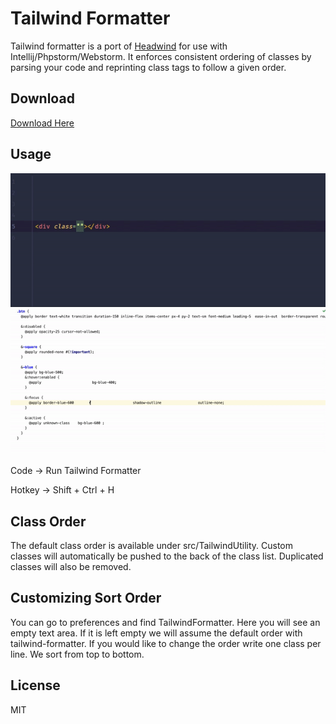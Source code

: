 # Tailwind Formatter

Tailwind formatter is a port of [Headwind](https://github.com/heybourn/headwind) for use with Intellij/Phpstorm/Webstorm. It enforces consistent ordering of classes by parsing your code and reprinting class tags to follow a given order.

## Download

[Download Here](https://plugins.jetbrains.com/plugin/13376-tailwind-formatter/)

## Usage
![Demo Gif](https://github.com/MyOutDeskLLC/Tailwind-Formatter/blob/master/demo.gif)
![Demo With @apply Gif](https://github.com/MyOutDeskLLC/Tailwind-Formatter/blob/master/Sort_Apply_Classes.gif)


Code -> Run Tailwind Formatter

Hotkey -> Shift + Ctrl + H

## Class Order
The default class order is available under src/TailwindUtility. Custom classes will automatically be pushed to the back
of the class list. Duplicated classes will also be removed.


## Customizing Sort Order
You can go to preferences and find TailwindFormatter. Here you will see an empty text area. If it is left empty we will assume the default order with tailwind-formatter. If you would like to change the order write one class per line. We sort from top to bottom.


## License
MIT

